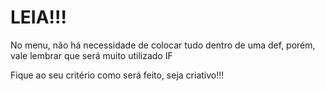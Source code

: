 # LEIA!!!

No menu, não há necessidade de colocar tudo dentro de uma def, porém, vale lembrar que será muito utilizado IF

Fique ao seu critério como será feito, seja criativo!!! 
